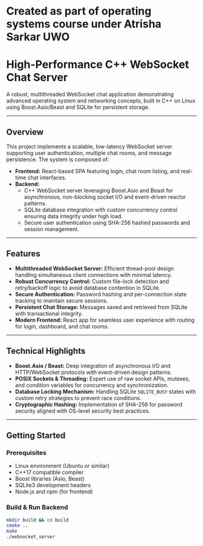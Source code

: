 # Created as part of operating systems course under Atrisha Sarkar UWO

# High-Performance C++ WebSocket Chat Server

A robust, multithreaded WebSocket chat application demonstrating advanced operating system and networking concepts, built in C++ on Linux using Boost.Asio/Beast and SQLite for persistent storage.

---

## Overview

This project implements a scalable, low-latency WebSocket server supporting user authentication, multiple chat rooms, and message persistence. The system is composed of:

- **Frontend:** React-based SPA featuring login, chat room listing, and real-time chat interfaces.
- **Backend:**  
  - C++ WebSocket server leveraging Boost.Asio and Beast for asynchronous, non-blocking socket I/O and event-driven reactor patterns.  
  - SQLite database integration with custom concurrency control ensuring data integrity under high load.  
  - Secure user authentication using SHA-256 hashed passwords and session management.

---

## Features

- **Multithreaded WebSocket Server:** Efficient thread-pool design handling simultaneous client connections with minimal latency.  
- **Robust Concurrency Control:** Custom file-lock detection and retry/backoff logic to avoid database contention in SQLite.  
- **Secure Authentication:** Password hashing and per-connection state tracking to maintain secure sessions.  
- **Persistent Chat Storage:** Messages saved and retrieved from SQLite with transactional integrity.  
- **Modern Frontend:** React app for seamless user experience with routing for login, dashboard, and chat rooms.

---

## Technical Highlights

- **Boost.Asio / Beast:** Deep integration of asynchronous I/O and HTTP/WebSocket protocols with event-driven design patterns.  
- **POSIX Sockets & Threading:** Expert use of raw socket APIs, mutexes, and condition variables for concurrency and synchronization.  
- **Database Locking Mechanism:** Handling SQLite `SQLITE_BUSY` states with custom retry strategies to prevent race conditions.  
- **Cryptographic Hashing:** Implementation of SHA-256 for password security aligned with OS-level security best practices.

---

## Getting Started

### Prerequisites

- Linux environment (Ubuntu or similar)
- C++17 compatible compiler
- Boost libraries (Asio, Beast)
- SQLite3 development headers
- Node.js and npm (for frontend)

### Build & Run Backend

```bash
mkdir build && cd build
cmake ..
make
./websocket_server
